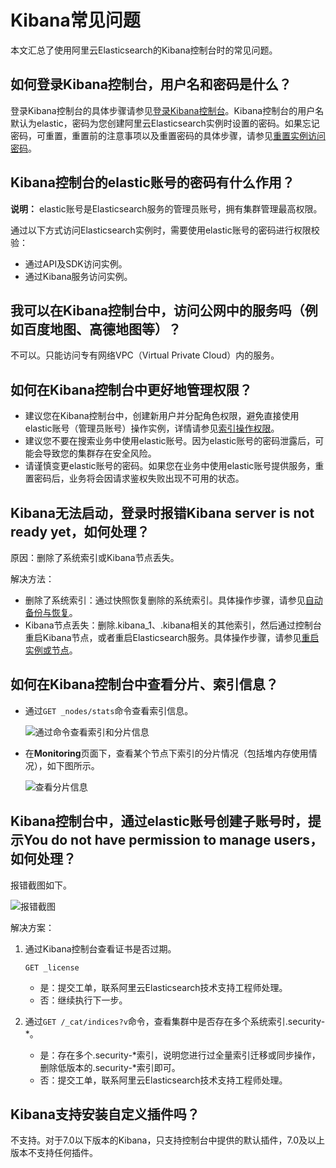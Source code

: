 # Kibana常见问题

本文汇总了使用阿里云Elasticsearch的Kibana控制台时的常见问题。

## 如何登录Kibana控制台，用户名和密码是什么？

登录Kibana控制台的具体步骤请参见[登录Kibana控制台](/intl.zh-CN/实例管理/可视化控制/Kibana/登录Kibana控制台.md)。Kibana控制台的用户名默认为elastic，密码为您创建阿里云Elasticsearch实例时设置的密码。如果忘记密码，可重置，重置前的注意事项以及重置密码的具体步骤，请参见[重置实例访问密码](/intl.zh-CN/实例管理/安全配置/重置实例访问密码.md)。

## Kibana控制台的elastic账号的密码有什么作用？

**说明：** elastic账号是Elasticsearch服务的管理员账号，拥有集群管理最高权限。

通过以下方式访问Elasticsearch实例时，需要使用elastic账号的密码进行权限校验：

-   通过API及SDK访问实例。
-   通过Kibana服务访问实例。

## 我可以在Kibana控制台中，访问公网中的服务吗（例如百度地图、高德地图等）？

不可以。只能访问专有网络VPC（Virtual Private Cloud）内的服务。

## 如何在Kibana控制台中更好地管理权限？

-   建议您在Kibana控制台中，创建新用户并分配角色权限，避免直接使用elastic账号（管理员账号）操作实例，详情请参见[索引操作权限](/intl.zh-CN/访问控制/Kibana角色管理/创建角色.md)。
-   建议您不要在搜索业务中使用elastic账号。因为elastic账号的密码泄露后，可能会导致您的集群存在安全风险。
-   请谨慎变更elastic账号的密码。如果您在业务中使用elastic账号提供服务，重置密码后，业务将会因请求鉴权失败出现不可用的状态。

## Kibana无法启动，登录时报错Kibana server is not ready yet，如何处理？

原因：删除了系统索引或Kibana节点丢失。

解决方法：

-   删除了系统索引：通过快照恢复删除的系统索引。具体操作步骤，请参见[自动备份与恢复](/intl.zh-CN/实例管理/数据备份/自动备份与恢复.md)。
-   Kibana节点丢失：删除.kibana\_1、.kibana相关的其他索引，然后通过控制台重启Kibana节点，或者重启Elasticsearch服务。具体操作步骤，请参见[重启实例或节点](/intl.zh-CN/实例管理/管理实例/重启实例或节点.md)。

## 如何在Kibana控制台中查看分片、索引信息？

-   通过`GET _nodes/stats`命令查看索引信息。

    ![通过命令查看索引和分片信息](https://static-aliyun-doc.oss-accelerate.aliyuncs.com/assets/img/zh-CN/5011805061/p181570.png)

-   在**Monitoring**页面下，查看某个节点下索引的分片情况（包括堆内存使用情况），如下图所示。

    ![查看分片信息](https://static-aliyun-doc.oss-accelerate.aliyuncs.com/assets/img/zh-CN/5011805061/p181569.png)


## Kibana控制台中，通过elastic账号创建子账号时，提示You do not have permission to manage users，如何处理？

报错截图如下。

![报错截图](https://static-aliyun-doc.oss-accelerate.aliyuncs.com/assets/img/zh-CN/5011805061/p181589.png)

解决方案：

1.  通过Kibana控制台查看证书是否过期。

    ```
    GET _license
    ```

    -   是：提交工单，联系阿里云Elasticsearch技术支持工程师处理。
    -   否：继续执行下一步。
2.  通过`GET /_cat/indices?v`命令，查看集群中是否存在多个系统索引.security-\*。
    -   是：存在多个.security-\*索引，说明您进行过全量索引迁移或同步操作，删除低版本的.security-\*索引即可。
    -   否：提交工单，联系阿里云Elasticsearch技术支持工程师处理。

## Kibana支持安装自定义插件吗？

不支持。对于7.0以下版本的Kibana，只支持控制台中提供的默认插件，7.0及以上版本不支持任何插件。


